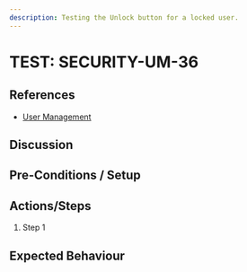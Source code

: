 ```yaml
---
description: Testing the Unlock button for a locked user.
---
```


# TEST: SECURITY-UM-36

## References

* [User Management](../../../../../operations/security-administration/user-management.md)

## Discussion

## Pre-Conditions / Setup



## Actions/Steps

1. Step 1

## Expected Behaviour

